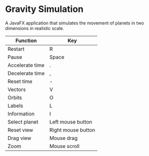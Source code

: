 # Gravity Simulation
A JavaFX application that simulates the movement of planets in two dimensions in realistic scale.

Function | Key
--- | ---
Restart | R
Pause | Space
Accelerate time | .
Decelerate time | ,
Reset time | -
Vectors | V
Orbits | O
Labels | L
Information | I
Select planet | Left mouse button
Reset view | Right mouse button
Drag view | Mouse drag
Zoom | Mouse scroll
